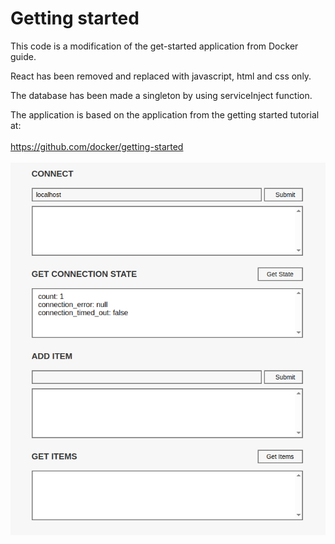 # Getting started

This code is a modification of the get-started application from Docker guide.

React has been removed and replaced with javascript, html and css only.

The database has been made a singleton by using serviceInject function.

The application is based on the application from the getting started tutorial at:
<br>
<br>
https://github.com/docker/getting-started
<br>
<br>
![Alt text](https://github.com/mmackenzie-uk/ecs-nodejs-test-app/blob/main/display.png)
